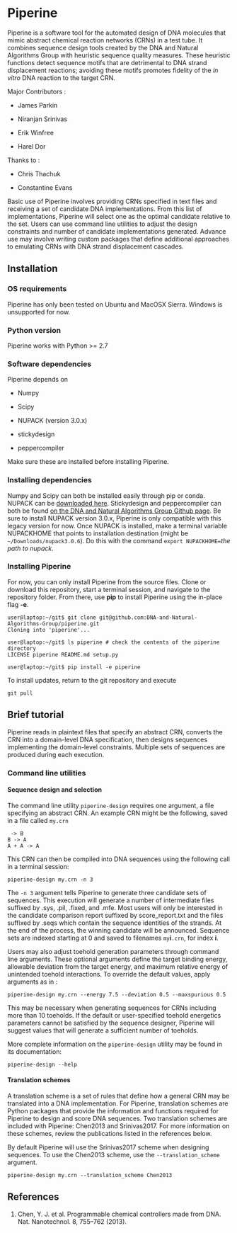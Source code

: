 # Piperine
Piperine is a software tool for the automated design of DNA molecules that mimic abstract chemical reaction networks (CRNs) in a test tube.
It combines sequence design tools created by the DNA and Natural Algorithms Group with heuristic sequence quality measures.
These heuristic functions detect sequence motifs that are detrimental to DNA strand displacement reactions; avoiding these motifs promotes fidelity of the _in vitro_ DNA reaction to the target CRN.

Major Contributors :

* James Parkin

* Niranjan Srinivas

* Erik Winfree

* Harel Dor

Thanks to : 

* Chris Thachuk 

* Constantine Evans 

Basic use of Piperine involves providing CRNs specified in text files and receiving a set of candidate DNA implementations.
From this list of implementations, Piperine will select one as the optimal candidate relative to the set.
Users can use command line utilities to adjust the design constraints and number of candidate implementations generated.
Advance use may involve writing custom packages that define additional approaches to emulating CRNs with DNA strand displacement cascades.

## Installation

### OS requirements
Piperine has only been tested on Ubuntu and MacOSX Sierra.
Windows is unsupported for now.

### Python version
Piperine works with Python >= 2.7

### Software dependencies
Piperine depends on

* Numpy

* Scipy

* NUPACK (version 3.0.x)

* stickydesign

* peppercompiler

Make sure these are installed before installing Piperine.

### Installing dependencies
Numpy and Scipy can both be installed easily through pip or conda.
NUPACK can be [downloaded here](http://www.nupack.org/).
Stickydesign and peppercompiler can both be found [on the DNA and Natural Algorithms Group Github page](https://github.com/DNA-and-Natural-Algorithms-Group).
Be sure to install NUPACK version 3.0.x, Piperine is only compatible with this legacy version for now.
Once NUPACK is installed, make a terminal variable NUPACKHOME that points to installation destination (might be `~/Downloads/nupack3.0.6`). Do this with the command `export NUPACKHOME=`_the path to nupack_.

### Installing Piperine
For now, you can only install Piperine from the source files.
Clone or download this repository, start a terminal session, and navigate to the repository folder.
From there, use __pip__ to install Piperine using the in-place flag __-e__. 

```
user@laptop:~/git$ git clone git@github.com:DNA-and-Natural-Algorithms-Group/piperine.git
Cloning into 'piperine'...

user@laptop:~/git$ ls piperine # check the contents of the piperine directory
LICENSE piperine README.md setup.py

user@laptop:~/git$ pip install -e piperine
```

To install updates, return to the git repository and execute

`git pull`

## Brief tutorial
Piperine reads in plaintext files that specify an abstract CRN, converts the CRN into a domain-level DNA specification, then designs sequences implementing the domain-level constraints.
Multiple sets of sequences are produced during each execution.

### Command line utilities
#### Sequence design and selection
The command line utility `piperine-design` requires one argument, a file specifying an abstract CRN.
An example CRN might be the following, saved in a file called `my.crn`

```
 -> B
B -> A
A + A -> A
```

This CRN can then be compiled into DNA sequences using the following call in a terminal session:

`piperine-design my.crn -n 3`

The `-n 3` argument tells Piperine to generate three candidate sets of sequences.
This execution will generate a number of intermediate files suffixed by .sys, .pil, .fixed, and .mfe.
Most users will only be interested in the candidate comparison report suffixed by score_report.txt and the files suffixed by .seqs which contain the sequence identities of the strands.
At the end of the process, the winning candidate will be announced.
Sequence sets are indexed starting at 0 and saved to filenames `my`__i__`.crn`, for index __i__.

Users may also adjust toehold generation parameters through command line arguments.
These optional arguments define the target binding energy, allowable deviation from the target energy, and maximum relative energy of unintended toehold interactions.
To override the default values, apply arguments as in :

`piperine-design my.crn --energy 7.5 --deviation 0.5 --maxspurious 0.5`

This may be necessary when generating sequences for CRNs including more than 10 toeholds.
If the default or user-specified toehold energetics parameters cannot be satisfied by the sequence designer, Piperine will suggest values that will generate a sufficient number of toeholds.

More complete information on the `piperine-design` utility may be found in its documentation:

`piperine-design --help`

#### Translation schemes
A translation scheme is a set of rules that define how a general CRN may be translated into a DNA implementation.
For Piperine, translation schemes are Python packages that provide the information and functions required for Piperine to design and score DNA sequences.
Two translation schemes are included with Piperine: Chen2013 and Srinivas2017.
For more information on these schemes, review the publications listed in the references below.

By default Piperine will use the Srinivas2017 scheme when designing sequences.
To use the Chen2013 scheme, use the `--translation_scheme` argument.

`piperine-design my.crn --translation_scheme Chen2013`

## References
1. Chen, Y. J. et al. Programmable chemical controllers made from DNA. Nat. Nanotechnol. 8, 755–762 (2013).
